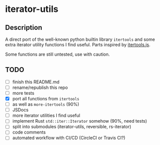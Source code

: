 # iterator-utils

## Description

A direct port of the well-known python builtin library `itertools` and some extra iterator utility functions I find useful. Parts inspired by [itertools.js](https://github.com/nvie/itertools.js).

Some functions are still untested, use with caution.

## TODO

- [ ] finish this README.md
- [ ] rename/republish this repo
- [ ] more tests
- [x] port all functions from `itertools`
- [ ] as well as `more-itertools` (90%)
- [ ] JSDocs
- [ ] more iterator utilities I find useful
- [ ] implement Rust `std::iter::Iterator` somehow (90%, need tests)
- [ ] split into submodules (iterator-utils, reversible, rs-iterator)
- [ ] code comments
- [ ] automated workflow with CI/CD (CircleCI or Travis CI?)
